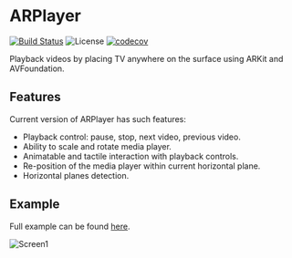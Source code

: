 # ARPlayer

[![Build Status](https://travis-ci.org/MaximAlien/ARPlayer.svg?branch=master)](https://travis-ci.org/MaximAlien/ARPlayer)
![License](https://img.shields.io/badge/license-MIT-blue.svg)
[![codecov](https://codecov.io/gh/MaximAlien/ARPlayer/branch/master/graph/badge.svg)](https://codecov.io/gh/MaximAlien/ARPlayer)

Playback videos by placing TV anywhere on the surface using ARKit and AVFoundation.

## Features
Current version of ARPlayer has such features:
- Playback control: pause, stop, next video, previous video.
- Ability to scale and rotate media player.
- Animatable and tactile interaction with playback controls.
- Re-position of the media player within current horizontal plane.
- Horizontal planes detection.

## Example
Full example can be found [here](https://www.youtube.com/watch?v=2cl9tNzfBYc).

![Screen1](https://raw.githubusercontent.com/MaximAlien/ARPlayer/master/ARPlayer/Resources/example.gif)
